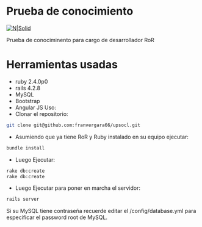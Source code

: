 # Prueba de conocimiento

[![N|Solid](http://eltrochilero.com/wp-content/uploads/2015/10/logo.jpg)](https://nodesource.com/products/nsolid)

Prueba de conociminento para cargo de desarrollador RoR

# Herramientas usadas

  - ruby 2.4.0p0 
  - rails 4.2.8
  - MySQL
  - Bootstrap
  - Angular JS
 Uso:
  - Clonar el repositorio:
```sh
git clone git@github.com:franvergara66/upsocl.git 
```
  - Asumiendo que ya tiene RoR y Ruby instalado en su equipo ejecutar:
 ```sh
bundle install
``` 
  - Luego Ejecutar:
 ```sh
rake db:create
rake db:create
``` 
  - Luego Ejecutar para poner en marcha el servidor:
  ```sh
rails server
 ```
Si su MySQL tiene contraseña recuerde editar el /config/database.yml para especificar el password root de MySQL. 
